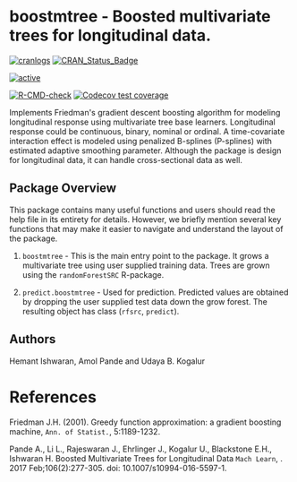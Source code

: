 boostmtree - Boosted multivariate trees for longitudinal data.
===============================================================

<!-- badges: start -->
[![cranlogs](http://cranlogs.r-pkg.org/badges/boostmtree)](http://cranlogs.r-pkg.org/badges/boostmtree)
[![CRAN_Status_Badge](http://www.r-pkg.org/badges/version/boostmtree)](https://cran.r-project.org/package=boostmtree)

[![active](http://www.repostatus.org/badges/latest/active.svg)](http://www.repostatus.org/badges/latest/active.svg)

  [![R-CMD-check](https://github.com/ehrlinger/boostmtree/actions/workflows/R-CMD-check.yaml/badge.svg)](https://github.com/ehrlinger/boostmtree/actions/workflows/R-CMD-check.yaml)
[![Codecov test coverage](https://codecov.io/gh/ehrlinger/boostmtree/graph/badge.svg)](https://app.codecov.io/gh/ehrlinger/boostmtree)
<!-- badges: end -->
Implements Friedman's gradient descent boosting algorithm for modeling longitudinal response using multivariate tree base learners. Longitudinal response could be continuous, binary, nominal or ordinal.  A time-covariate interaction effect is modeled using penalized B-splines (P-splines) with estimated adaptive smoothing parameter. Although the package is design for longitudinal data, it can handle cross-sectional data as well.

## Package Overview

  This package contains many useful functions and users should read the help file in its entirety for details.  However, we briefly mention several key functions that may make it easier to navigate and understand the layout of the package.

 1. `boostmtree` - This is the main entry point to the package.  It grows a multivariate tree using user supplied training data.  Trees are grown using the `randomForestSRC` R-package.

 2. `predict.boostmtree` - Used for prediction.  Predicted values are obtained by dropping the user supplied test data down the grow forest. The resulting object has class (`rfsrc`, `predict`).

## Authors
Hemant Ishwaran, Amol Pande and Udaya B. Kogalur

# References

  Friedman J.H. (2001). Greedy function approximation: a gradient boosting machine, `Ann. of Statist.`, 5:1189-1232.
  
  Pande A., Li L., Rajeswaran J., Ehrlinger J., Kogalur U., Blackstone E.H., Ishwaran H. Boosted Multivariate Trees for Longitudinal Data `Mach Learn`,
. 2017 Feb;106(2):277-305.  doi: 10.1007/s10994-016-5597-1.
